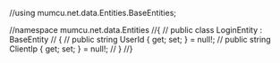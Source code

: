 ﻿//using mumcu.net.data.Entities.BaseEntities;

//namespace mumcu.net.data.Entities
//{
//    public class LoginEntity : BaseEntity
//    {
//        public string UserId { get; set; } = null!;
//        public string ClientIp { get; set; } = null!;
//    }
//}